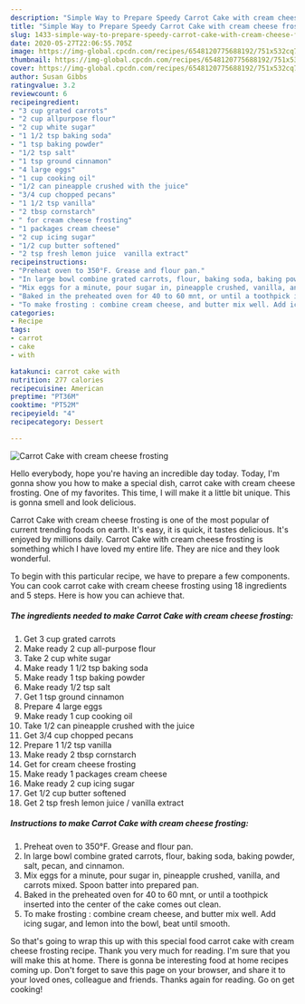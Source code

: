 ```yaml
---
description: "Simple Way to Prepare Speedy Carrot Cake with cream cheese frosting"
title: "Simple Way to Prepare Speedy Carrot Cake with cream cheese frosting"
slug: 1433-simple-way-to-prepare-speedy-carrot-cake-with-cream-cheese-frosting
date: 2020-05-27T22:06:55.705Z
image: https://img-global.cpcdn.com/recipes/6548120775688192/751x532cq70/carrot-cake-with-cream-cheese-frosting-recipe-main-photo.jpg
thumbnail: https://img-global.cpcdn.com/recipes/6548120775688192/751x532cq70/carrot-cake-with-cream-cheese-frosting-recipe-main-photo.jpg
cover: https://img-global.cpcdn.com/recipes/6548120775688192/751x532cq70/carrot-cake-with-cream-cheese-frosting-recipe-main-photo.jpg
author: Susan Gibbs
ratingvalue: 3.2
reviewcount: 6
recipeingredient:
- "3 cup grated carrots"
- "2 cup allpurpose flour"
- "2 cup white sugar"
- "1 1/2 tsp baking soda"
- "1 tsp baking powder"
- "1/2 tsp salt"
- "1 tsp ground cinnamon"
- "4 large eggs"
- "1 cup cooking oil"
- "1/2 can pineapple crushed with the juice"
- "3/4 cup chopped pecans"
- "1 1/2 tsp vanilla"
- "2 tbsp cornstarch"
- " for cream cheese frosting"
- "1 packages cream cheese"
- "2 cup icing sugar"
- "1/2 cup butter softened"
- "2 tsp fresh lemon juice  vanilla extract"
recipeinstructions:
- "Preheat oven to 350°F. Grease and flour pan."
- "In large bowl combine grated carrots, flour, baking soda, baking powder, salt, pecan, and cinnamon."
- "Mix eggs for a minute, pour sugar in, pineapple crushed, vanilla, and carrots mixed. Spoon batter into prepared pan."
- "Baked in the preheated oven for 40 to 60 mnt, or until a toothpick inserted into the center of the cake comes out clean."
- "To make frosting : combine cream cheese, and butter mix well. Add icing sugar, and lemon into the bowl, beat until smooth."
categories:
- Recipe
tags:
- carrot
- cake
- with

katakunci: carrot cake with 
nutrition: 277 calories
recipecuisine: American
preptime: "PT36M"
cooktime: "PT52M"
recipeyield: "4"
recipecategory: Dessert

---
```



![Carrot Cake with cream cheese frosting](https://img-global.cpcdn.com/recipes/6548120775688192/751x532cq70/carrot-cake-with-cream-cheese-frosting-recipe-main-photo.jpg)

Hello everybody, hope you're having an incredible day today. Today, I'm gonna show you how to make a special dish, carrot cake with cream cheese frosting. One of my favorites. This time, I will make it a little bit unique. This is gonna smell and look delicious.

Carrot Cake with cream cheese frosting is one of the most popular of current trending foods on earth. It's easy, it is quick, it tastes delicious. It's enjoyed by millions daily. Carrot Cake with cream cheese frosting is something which I have loved my entire life. They are nice and they look wonderful.




To begin with this particular recipe, we have to prepare a few components. You can cook carrot cake with cream cheese frosting using 18 ingredients and 5 steps. Here is how you can achieve that.

<!--inarticleads1-->

##### The ingredients needed to make Carrot Cake with cream cheese frosting:

1. Get 3 cup grated carrots
1. Make ready 2 cup all-purpose flour
1. Take 2 cup white sugar
1. Make ready 1 1/2 tsp baking soda
1. Make ready 1 tsp baking powder
1. Make ready 1/2 tsp salt
1. Get 1 tsp ground cinnamon
1. Prepare 4 large eggs
1. Make ready 1 cup cooking oil
1. Take 1/2 can pineapple crushed with the juice
1. Get 3/4 cup chopped pecans
1. Prepare 1 1/2 tsp vanilla
1. Make ready 2 tbsp cornstarch
1. Get  for cream cheese frosting
1. Make ready 1 packages cream cheese
1. Make ready 2 cup icing sugar
1. Get 1/2 cup butter softened
1. Get 2 tsp fresh lemon juice / vanilla extract




<!--inarticleads2-->

##### Instructions to make Carrot Cake with cream cheese frosting:

1. Preheat oven to 350°F. Grease and flour pan.
1. In large bowl combine grated carrots, flour, baking soda, baking powder, salt, pecan, and cinnamon.
1. Mix eggs for a minute, pour sugar in, pineapple crushed, vanilla, and carrots mixed. Spoon batter into prepared pan.
1. Baked in the preheated oven for 40 to 60 mnt, or until a toothpick inserted into the center of the cake comes out clean.
1. To make frosting : combine cream cheese, and butter mix well. Add icing sugar, and lemon into the bowl, beat until smooth.




So that's going to wrap this up with this special food carrot cake with cream cheese frosting recipe. Thank you very much for reading. I'm sure that you will make this at home. There is gonna be interesting food at home recipes coming up. Don't forget to save this page on your browser, and share it to your loved ones, colleague and friends. Thanks again for reading. Go on get cooking!
